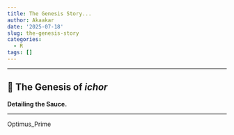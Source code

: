 ```yaml
---
title: The Genesis Story...
author: Akaakar
date: '2025-07-18'
slug: the-genesis-story
categories:
  - R
tags: []
---
```



------------------------------------------------------------------------

## 🌹 The Genesis of *ichor*

**Detailing the Sauce.**



------------------------------------------------------------------------

Optimus_Prime
